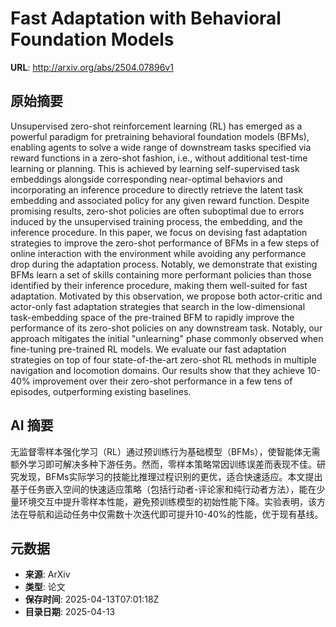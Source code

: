 # Fast Adaptation with Behavioral Foundation Models

**URL**: http://arxiv.org/abs/2504.07896v1

## 原始摘要

Unsupervised zero-shot reinforcement learning (RL) has emerged as a powerful
paradigm for pretraining behavioral foundation models (BFMs), enabling agents
to solve a wide range of downstream tasks specified via reward functions in a
zero-shot fashion, i.e., without additional test-time learning or planning.
This is achieved by learning self-supervised task embeddings alongside
corresponding near-optimal behaviors and incorporating an inference procedure
to directly retrieve the latent task embedding and associated policy for any
given reward function. Despite promising results, zero-shot policies are often
suboptimal due to errors induced by the unsupervised training process, the
embedding, and the inference procedure. In this paper, we focus on devising
fast adaptation strategies to improve the zero-shot performance of BFMs in a
few steps of online interaction with the environment while avoiding any
performance drop during the adaptation process. Notably, we demonstrate that
existing BFMs learn a set of skills containing more performant policies than
those identified by their inference procedure, making them well-suited for fast
adaptation. Motivated by this observation, we propose both actor-critic and
actor-only fast adaptation strategies that search in the low-dimensional
task-embedding space of the pre-trained BFM to rapidly improve the performance
of its zero-shot policies on any downstream task. Notably, our approach
mitigates the initial "unlearning" phase commonly observed when fine-tuning
pre-trained RL models. We evaluate our fast adaptation strategies on top of
four state-of-the-art zero-shot RL methods in multiple navigation and
locomotion domains. Our results show that they achieve 10-40% improvement over
their zero-shot performance in a few tens of episodes, outperforming existing
baselines.


## AI 摘要

无监督零样本强化学习（RL）通过预训练行为基础模型（BFMs），使智能体无需额外学习即可解决多种下游任务。然而，零样本策略常因训练误差而表现不佳。研究发现，BFMs实际学习的技能比推理过程识别的更优，适合快速适应。本文提出基于任务嵌入空间的快速适应策略（包括行动者-评论家和纯行动者方法），能在少量环境交互中提升零样本性能，避免预训练模型的初始性能下降。实验表明，该方法在导航和运动任务中仅需数十次迭代即可提升10-40%的性能，优于现有基线。

## 元数据

- **来源**: ArXiv
- **类型**: 论文
- **保存时间**: 2025-04-13T07:01:18Z
- **目录日期**: 2025-04-13
